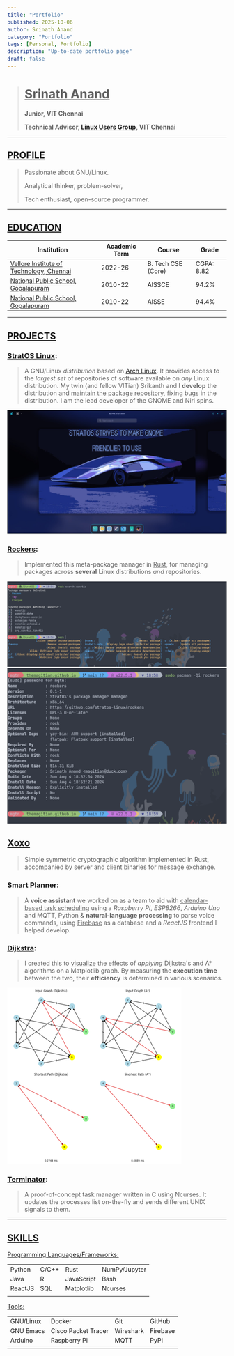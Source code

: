 ```yaml
---
title: "Portfolio"
published: 2025-10-06
author: Srinath Anand
category: "Portfolio"
tags: [Personal, Portfolio]
description: "Up-to-date portfolio page"
draft: false
---
```


> # <u>**Srinath Anand**</u>
> **Junior, VIT Chennai**
>
> **Technical Advisor, [Linux Users Group](https://lugvitc.net/), VIT Chennai**

-----
## <u>PROFILE</u>
> Passionate about GNU/Linux.
>
> Analytical thinker, problem-solver,
>
> Tech enthusiast, open-source programmer.

-----
## <u>EDUCATION</u>

| Institution                                                           | Academic Term | Course             | Grade      |
|-----------------------------------------------------------------------|---------------|--------------------|------------|
| [Vellore Institute of Technology, Chennai](https://chennai.vit.ac.in) | 2022-26       | B. Tech CSE (Core) | CGPA: 8.82 |
| [National Public School, Gopalapuram](https://npschennai.com)         | 2010-22       | AISSCE             | 94.2%      |
| [National Public School, Gopalapuram](https://npschennai.com)         | 2010-22       | AISSE              | 94.4%      |

-----
## <u>PROJECTS</u>

### [StratOS Linux](https://stratos-linux.org): 

> A GNU/Linux _distribution_ based on [Arch Linux](https://archlinux.org). It provides access to
> the *largest set* of repositories of software available on _any_ Linux distribution.
> My twin (and fellow VITian) Srikanth and I **develop** the distribution and <u>maintain
> the package repository</u>, fixing bugs in the distribution. I am the lead developer of the GNOME and Niri spins.

![](../../assets/images/Portfolio/StratOS.jpg)

### [Rockers](https://github.com/stratos-linux/rockers):
> Implemented this meta-package manager in <u>Rust</u>, for managing packages
> across **several** Linux distributions _and_ repositories.

![](../../assets/images/Portfolio/Rockers.jpg)
![](../../assets/images/Portfolio/Rockers2.jpg)

## [Xoxo](https://gitlab.com/magitian/xoxo)
> Simple symmetric cryptographic algorithm implemented in Rust, accompanied by server and client binaries for message exchange.

### Smart Planner:
> A **voice assistant** we worked on as a team to aid with <u>calendar-
> based task scheduling</u> using a *Raspberry Pi*, *ESP8266*, *Arduino Uno* and MQTT,
> Python & **natural-language processing** to parse voice commands, using <u>Firebase</u> as a database and a
> *ReactJS* frontend I helped develop.

### [Dijkstra](https://gitlab.com/magitian/dijkstra/):
> I created this to <u>visualize</u> the effects of _applying_ Dijkstra's and A*
> algorithms on a Matplotlib graph. By measuring the **execution time** between the
> two, their **efficiency** is determined in various scenarios.

![](../../assets/images/Portfolio/Dijkstra2.png)

### [Terminator](https://gitlab.com/magitian/tui-process-manager):
> A proof-of-concept task manager written in C using Ncurses. It
> updates the processes list on-the-fly and sends different UNIX signals to them.

---
## <u>SKILLS</u>

<u>Programming Languages/Frameworks:</u>

|         |       |            |               |
|---------|-------|------------|---------------|
| Python  | C/C++ | Rust       | NumPy/Jupyter |
| Java    | R     | JavaScript | Bash          |
| ReactJS | SQL   | Matplotlib | Ncurses       |
|         |       |            |               |

<u>Tools:</u>

|           |                     |           |          |
|-----------|---------------------|-----------|----------|
| GNU/Linux | Docker              | Git       | GitHub   |
| GNU Emacs | Cisco Packet Tracer | Wireshark | Firebase |
| Arduino   | Raspberry Pi        | MQTT      | PyPI     |
|           |                     |           |          |
